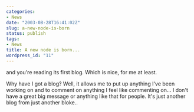 ```yaml
---
categories:
- News
date: "2003-08-28T16:41:02Z"
slug: a-new-node-is-born
status: publish
tags:
- News
title: A new node is born...
wordpress_id: "11"
---
```


and you're reading its first blog. Which is nice, for me at least.

Why have I got a blog? Well, it allows me to put up anything I've been working on and to comment on anything I feel like commenting on... I don't have a great big message or anything like that for people. It's just another blog from just another bloke..
